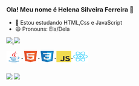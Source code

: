 ### Ola! Meu nome é Helena Silveira Ferreira 👋

- 🌱 Estou estudando HTML,Css e JavaScript
- 😄 Pronouns: Ela/Dela
<div>
  <a href="https://github.com/helenawillians7">
  <img height="180em" src="https://github-readme-stats.vercel.app/api?username=helenawillians7&show_icons=true&theme=dracula&include_all_commits=true&count_private=true"/>
  <img height="180em" src="https://github-readme-stats.vercel.app/api/top-langs/?username=helenawillians7&layout=compact&langs_count=7&theme=dracula"/>
</div>
<div style="display: inline_block"><br>
  <img align="center" alt="Rafa-Java" height="30" width="40" src="https://raw.githubusercontent.com/devicons/devicon/master/icons/java/java-original.svg">
  <img align="center" alt="Rafa-HTML" height="30" width="40" src="https://raw.githubusercontent.com/devicons/devicon/master/icons/html5/html5-original.svg">
  <img align="center" alt="Rafa-CSS" height="30" width="40" src="https://raw.githubusercontent.com/devicons/devicon/master/icons/css3/css3-original.svg">
  <img align="center" alt="Rafa-JavaScript" height="30" width="40" src="https://raw.githubusercontent.com/devicons/devicon/master/icons/javascript/javascript-original.svg">
  <img align="center" alt="Rafa-react" height="30" width="40" src="https://raw.githubusercontent.com/devicons/devicon/master/icons/react/react-original.svg">
</div>
  
  ##
 
<div> 
  <a href = "mailto:helenaw777@outlook.com"><img src="https://img.shields.io/badge/-Outlook-%23333?style=for-the-badge&logo=outlook" target="_blank"></a>
  <a href="https://www.linkedin.com/in/helena-ferreira-630b6121a/" target="_blank"><img src="https://img.shields.io/badge/-LinkedIn-%230077B5?style=for-the-badge&logo=linkedin&logoColor=white" target="_blank"></a> 
 
</div>
